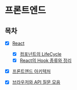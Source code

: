 # 프론트엔드

## 목차

- [x] [React]()

  - [x] [컴포넌트의 LifeCycle](./React/react_lifecycle.md)
  - [x] [React의 Hook 종류와 정리](./React/react_hook.md)

- [x] [프론트엔드 아키텍처](./frontend_architacture.md)
- [x] [브라우저와 API 질문 모음](./frontend_browser_and_api.md)
